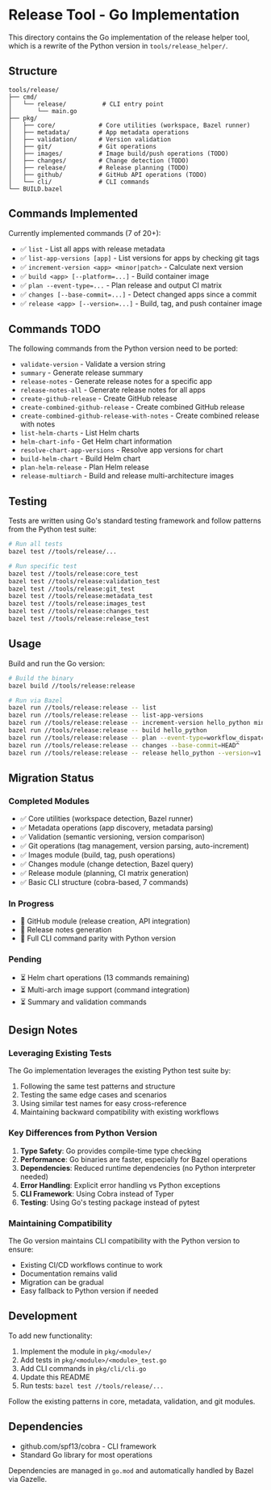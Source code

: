 # Release Tool - Go Implementation

This directory contains the Go implementation of the release helper tool, which is a rewrite of the Python version in `tools/release_helper/`.

## Structure

```
tools/release/
├── cmd/
│   └── release/          # CLI entry point
│       └── main.go
├── pkg/
│   ├── core/            # Core utilities (workspace, Bazel runner)
│   ├── metadata/        # App metadata operations
│   ├── validation/      # Version validation
│   ├── git/             # Git operations
│   ├── images/          # Image build/push operations (TODO)
│   ├── changes/         # Change detection (TODO)
│   ├── release/         # Release planning (TODO)
│   ├── github/          # GitHub API operations (TODO)
│   └── cli/             # CLI commands
└── BUILD.bazel
```

## Commands Implemented

Currently implemented commands (7 of 20+):
- ✅ `list` - List all apps with release metadata
- ✅ `list-app-versions [app]` - List versions for apps by checking git tags
- ✅ `increment-version <app> <minor|patch>` - Calculate next version
- ✅ `build <app> [--platform=...]` - Build container image
- ✅ `plan --event-type=...` - Plan release and output CI matrix
- ✅ `changes [--base-commit=...]` - Detect changed apps since a commit
- ✅ `release <app> [--version=...]` - Build, tag, and push container image

## Commands TODO

The following commands from the Python version need to be ported:
- `validate-version` - Validate a version string
- `summary` - Generate release summary
- `release-notes` - Generate release notes for a specific app
- `release-notes-all` - Generate release notes for all apps
- `create-github-release` - Create GitHub release
- `create-combined-github-release` - Create combined GitHub release
- `create-combined-github-release-with-notes` - Create combined release with notes
- `list-helm-charts` - List Helm charts
- `helm-chart-info` - Get Helm chart information
- `resolve-chart-app-versions` - Resolve app versions for chart
- `build-helm-chart` - Build Helm chart
- `plan-helm-release` - Plan Helm release
- `release-multiarch` - Build and release multi-architecture images

## Testing

Tests are written using Go's standard testing framework and follow patterns from the Python test suite:

```bash
# Run all tests
bazel test //tools/release/...

# Run specific test
bazel test //tools/release:core_test
bazel test //tools/release:validation_test
bazel test //tools/release:git_test
bazel test //tools/release:metadata_test
bazel test //tools/release:images_test
bazel test //tools/release:changes_test
bazel test //tools/release:release_test
```

## Usage

Build and run the Go version:

```bash
# Build the binary
bazel build //tools/release:release

# Run via Bazel
bazel run //tools/release:release -- list
bazel run //tools/release:release -- list-app-versions
bazel run //tools/release:release -- increment-version hello_python minor
bazel run //tools/release:release -- build hello_python
bazel run //tools/release:release -- plan --event-type=workflow_dispatch --apps=all --version=v1.0.0
bazel run //tools/release:release -- changes --base-commit=HEAD^
bazel run //tools/release:release -- release hello_python --version=v1.0.0 --dry-run
```

## Migration Status

### Completed Modules
- ✅ Core utilities (workspace detection, Bazel runner)
- ✅ Metadata operations (app discovery, metadata parsing)
- ✅ Validation (semantic versioning, version comparison)
- ✅ Git operations (tag management, version parsing, auto-increment)
- ✅ Images module (build, tag, push operations)
- ✅ Changes module (change detection, Bazel query)
- ✅ Release module (planning, CI matrix generation)
- ✅ Basic CLI structure (cobra-based, 7 commands)

### In Progress
- 🚧 GitHub module (release creation, API integration)
- 🚧 Release notes generation
- 🚧 Full CLI command parity with Python version

### Pending
- ⏳ Helm chart operations (13 commands remaining)
- ⏳ Multi-arch image support (command integration)
- ⏳ Summary and validation commands

## Design Notes

### Leveraging Existing Tests

The Go implementation leverages the existing Python test suite by:
1. Following the same test patterns and structure
2. Testing the same edge cases and scenarios
3. Using similar test names for easy cross-reference
4. Maintaining backward compatibility with existing workflows

### Key Differences from Python Version

1. **Type Safety**: Go provides compile-time type checking
2. **Performance**: Go binaries are faster, especially for Bazel operations
3. **Dependencies**: Reduced runtime dependencies (no Python interpreter needed)
4. **Error Handling**: Explicit error handling vs Python exceptions
5. **CLI Framework**: Using Cobra instead of Typer
6. **Testing**: Using Go's testing package instead of pytest

### Maintaining Compatibility

The Go version maintains CLI compatibility with the Python version to ensure:
- Existing CI/CD workflows continue to work
- Documentation remains valid
- Migration can be gradual
- Easy fallback to Python version if needed

## Development

To add new functionality:

1. Implement the module in `pkg/<module>/`
2. Add tests in `pkg/<module>/<module>_test.go`
3. Add CLI commands in `pkg/cli/cli.go`
4. Update this README
5. Run tests: `bazel test //tools/release/...`

Follow the existing patterns in core, metadata, validation, and git modules.

## Dependencies

- github.com/spf13/cobra - CLI framework
- Standard Go library for most operations

Dependencies are managed in `go.mod` and automatically handled by Bazel via Gazelle.
